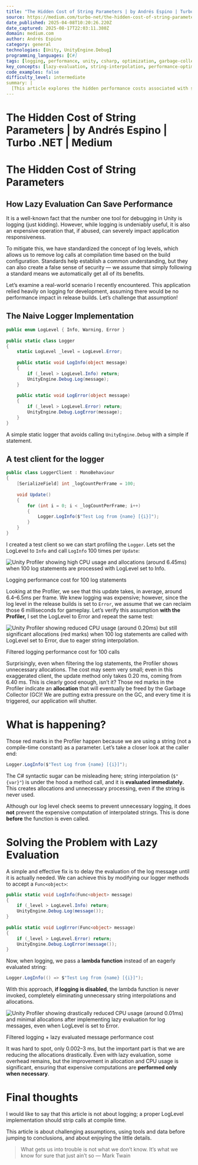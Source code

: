 ```yaml
---
title: "The Hidden Cost of String Parameters | by Andrés Espino | Turbo .NET | Medium"
source: https://medium.com/turbo-net/the-hidden-cost-of-string-parameters-e47519e618ed
date_published: 2025-04-08T10:20:26.220Z
date_captured: 2025-08-17T22:03:11.380Z
domain: medium.com
author: Andrés Espino
category: general
technologies: [Unity, UnityEngine.Debug]
programming_languages: [C#]
tags: [logging, performance, unity, csharp, optimization, garbage-collection, lazy-evaluation, string-interpolation, profiling]
key_concepts: [lazy-evaluation, string-interpolation, performance-optimization, garbage-collection, profiling, log-levels, lambda-functions]
code_examples: false
difficulty_level: intermediate
summary: |
  [This article explores the hidden performance costs associated with string parameters in logging, particularly within Unity applications. It demonstrates how C# string interpolation leads to immediate allocations and processing, even when log levels are set to filter out messages, causing unnecessary pressure on the Garbage Collector. The solution proposed involves implementing lazy evaluation by passing lambda functions (`Func<object>`) to logger methods, deferring message computation until it's actually needed. This approach significantly reduces allocations and CPU overhead, highlighting the importance of profiling and challenging assumptions in performance optimization.]
---
```

# The Hidden Cost of String Parameters | by Andrés Espino | Turbo .NET | Medium

# The Hidden Cost of String Parameters

## How Lazy Evaluation Can Save Performance

It is a well-known fact that the number one tool for debugging in Unity is logging (just kidding). However, while logging is undeniably useful, it is also an expensive operation that, if abused, can severely impact application responsiveness.

To mitigate this, we have standardized the concept of log levels, which allows us to remove log calls at compilation time based on the build configuration. Standards help establish a common understanding, but they can also create a false sense of security — we assume that simply following a standard means we automatically get all of its benefits.

Let’s examine a real-world scenario I recently encountered. This application relied heavily on logging for development, assuming there would be no performance impact in release builds.
Let’s challenge that assumption!

## The Naive Logger Implementation

```csharp
public enum LogLevel { Info, Warning, Error }
 
public static class Logger
{
    static LogLevel _level = LogLevel.Error;
 
    public static void LogInfo(object message)
    {
        if (_level > LogLevel.Info) return;
        UnityEngine.Debug.Log(message);
    }
 
    public static void LogError(object message)
    {
        if (_level > LogLevel.Error) return;
        UnityEngine.Debug.LogError(message);
    }
}
```

A simple static logger that avoids calling `UnityEngine.Debug` with a simple if statement.

## A test client for the logger

```csharp
public class LoggerClient : MonoBehaviour
{
    [SerializeField] int _logCountPerFrame = 100;
 
    void Update()
    {
        for (int i = 0; i < _logCountPerFrame; i++)
        {
            Logger.LogInfo($"Test Log from {name} [{i}]");
        }
    }
}
```

I created a test client so we can start profiling the `Logger`. Lets set the LogLevel to `Info` and call `LogInfo` 100 times per `Update`:

![Unity Profiler showing high CPU usage and allocations (around 6.45ms) when 100 log statements are processed with LogLevel set to Info.](https://miro.medium.com/v2/resize:fit:1000/1*z1wN04hkTs4A9ZIaSlQygw.png)

Logging performance cost for 100 log statements

Looking at the Profiler, we see that this update takes, in average, around 6.4–6.5ms per frame. We knew logging was expensive; however, since the log level in the release builds is set to `Error`, we assume that we can reclaim those 6 milliseconds for gameplay. Let’s verify this assumption **with the Profiler,** I set the LogLevel to Error and repeat the same test:

![Unity Profiler showing reduced CPU usage (around 0.20ms) but still significant allocations (red marks) when 100 log statements are called with LogLevel set to Error, due to eager string interpolation.](https://miro.medium.com/v2/resize:fit:1000/1*bFwWJJGXSWLq-PfLyNEV_Q.png)

Filtered logging performance cost for 100 calls

Surprisingly, even when filtering the log statements, the Profiler shows unnecessary allocations. The cost may seem very small; even in this exaggerated client, the update method only takes 0.20 ms, coming from 6.40 ms. This is clearly good enough, isn’t it?
Those red marks in the Profiler indicate an **allocation** that will eventually be freed by the Garbage Collector (GC)! We are putting extra pressure on the GC, and every time it is triggered, our application will shutter.

# What is happening?

Those red marks in the Profiler happen because we are using a string (not a compile-time constant) as a parameter. Let’s take a closer look at the caller end:

```csharp
Logger.LogInfo($"Test Log from {name} [{i}]");
```

The C# syntactic sugar can be misleading here; string interpolation (`$"{var}"`) is under the hood a method call, and it is **evaluated immediately.** This creates allocations and unnecessary processing, even if the string is never used.

Although our log level check seems to prevent unnecessary logging, it does **not** prevent the expensive computation of interpolated strings. This is done **before** the function is even called.

# Solving the Problem with Lazy Evaluation

A simple and effective fix is to delay the evaluation of the log message until it is actually needed. We can achieve this by modifying our logger methods to accept a `Func<object>`:

```csharp
public static void LogInfo(Func<object> message)
{
    if (_level > LogLevel.Info) return;
    UnityEngine.Debug.Log(message());
}
 
public static void LogError(Func<object> message)
{
    if (_level > LogLevel.Error) return;
    UnityEngine.Debug.LogError(message());
}
```

Now, when logging, we pass a **lambda function** instead of an eagerly evaluated string:

```csharp
Logger.LogInfo(() => $"Test Log from {name} [{i}]");
```

With this approach, **if logging is disabled**, the lambda function is never invoked, completely eliminating unnecessary string interpolations and allocations.

![Unity Profiler showing drastically reduced CPU usage (around 0.01ms) and minimal allocations after implementing lazy evaluation for log messages, even when LogLevel is set to Error.](https://miro.medium.com/v2/resize:fit:1000/1*q39JqXx8bhnyxPetxSwLsA.png)

Filtered logging + lazy evaluated message performance cost

It was hard to spot, only 0.002–3 ms, but the important part is that we are reducing the allocations drastically. Even with lazy evaluation, some overhead remains, but the improvement in allocation and CPU usage is significant, ensuring that expensive computations are **performed only when necessary**.

# Final thoughts

I would like to say that this article is not about logging; a proper LogLevel implementation should strip calls at compile time.

This article is about challenging assumptions, using tools and data before jumping to conclusions, and about enjoying the little details.

> What gets us into trouble is not what we don’t know. It’s what we know for sure that just ain’t so — Mark Twain